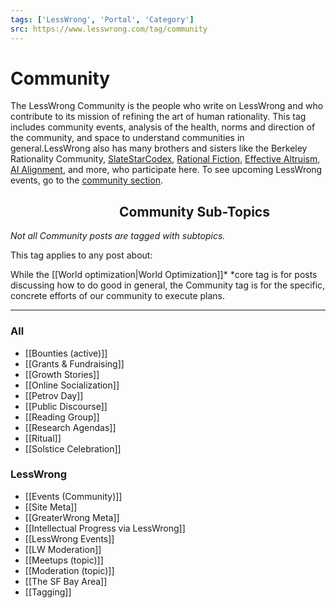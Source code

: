 ```yaml
---
tags: ['LessWrong', 'Portal', 'Category']
src: https://www.lesswrong.com/tag/community
---
```


# Community
The LessWrong Community is the people who write on LessWrong and who contribute to its mission of refining the art of human rationality. This tag includes community events, analysis of the health, norms and direction of the community, and space to understand communities in general.LessWrong also has many brothers and sisters like the Berkeley Rationality Community, [SlateStarCodex](https://www.reddit.com/r/slatestarcodex/), [Rational Fiction](https://www.reddit.com/r/rational/), [Effective Altruism](https://forum.effectivealtruism.org/), [AI Alignment](https://www.alignmentforum.org/), and more, who participate here. To see upcoming LessWrong events, go to the [community section](https://www.lesswrong.com/community).

##                                    Community Sub-Topics
*Not all Community posts are tagged with subtopics.*

This tag applies to any post about:

While the [[World optimization|World Optimization]]* *core tag is for posts discussing how to do good in general, the Community tag is for the specific, concrete efforts of our community to execute plans.



---

### All
- [[Bounties (active)]]
- [[Grants & Fundraising]]
- [[Growth Stories]]
- [[Online Socialization]]
- [[Petrov Day]]
- [[Public Discourse]]
- [[Reading Group]]
- [[Research Agendas]]
- [[Ritual]]
- [[Solstice Celebration]]


### LessWrong
- [[Events (Community)]]
- [[Site Meta]]
- [[GreaterWrong Meta]]
- [[Intellectual Progress via LessWrong]]
- [[LessWrong Events]]
- [[LW Moderation]]
- [[Meetups (topic)]]
- [[Moderation (topic)]]
- [[The SF Bay Area]]
- [[Tagging]]


